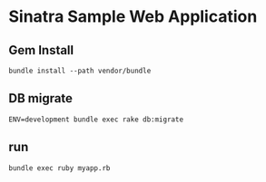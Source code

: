 # Sinatra Sample Web Application
## Gem Install
```
bundle install --path vendor/bundle
```

## DB migrate
```
ENV=development bundle exec rake db:migrate
```

## run
```
bundle exec ruby myapp.rb
```